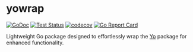 # yowrap

[![GoDoc](https://img.shields.io/static/v1?label=godoc&message=reference&color=blue)](https://pkg.go.dev/github.com/jferrl/yowrap)
[![Test Status](https://github.com/jferrl/yowrap/workflows/tests/badge.svg)](https://github.com/jferrl/yowrap/actions?query=workflow%3Atests)
[![codecov](https://codecov.io/gh/jferrl/yowrap/branch/main/graph/badge.svg?token=68I4BZF235)](https://codecov.io/gh/jferrl/yowrap)
[![Go Report Card](https://goreportcard.com/badge/github.com/jferrl/yowrap)](https://goreportcard.com/report/github.com/jferrl/yowrap)

Lightweight Go package designed to effortlessly wrap the [Yo](https://github.com/cloudspannerecosystem/yo) package for enhanced functionality.



